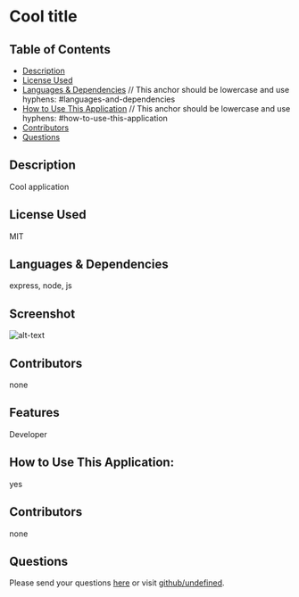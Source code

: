 # Cool title

  ## Table of Contents
  * [Description](#description)
  * [License Used](#license-used)
  * [Languages & Dependencies](#languagesanddependencies) // This anchor should be lowercase and use hyphens: #languages-and-dependencies
  * [How to Use This Application](#HowtoUseThisApplication) // This anchor should be lowercase and use hyphens: #how-to-use-this-application
  * [Contributors](#contributors)
  * [Questions](#questions)
  
  ## Description
  Cool application

  ## License Used
  MIT

  ## Languages & Dependencies
  express, node, js

  ## Screenshot
  ![alt-text](yes)

  ## Contributors
  none

  ## Features
  Developer


  ## How to Use This Application:
  yes

  ## Contributors
  none

  ## Questions
  Please send your questions [here](mailto:dev@gmail.com?subject=[GitHub]%20Dev%20Connect) or visit [github/undefined](https://github.com/undefined).
  